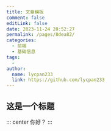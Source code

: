 ```yaml
---
title: 文章模板
comment: false
editLink: false
date: 2023-11-24 20:52:27
permalink: /pages/8dea82/
categories: 
  - 前端
  - 基础信息
tags: 
  - 
author: 
  name: lycpan233
  link: https://github.com/lycpan233
---
```


## 这是一个标题

::: center
你好？
:::